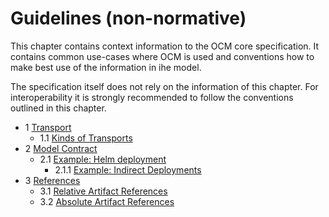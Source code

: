 # Guidelines (non-normative)

This chapter contains context information to the OCM core specification. It contains common use-cases where OCM is used and conventions how to make best use of the information in ihe model.

The specification itself does not rely on the information of this chapter. For interoperability it is strongly recommended to follow the conventions outlined in this chapter.

* 1 [Transport](01-transport.md#transport)
  * 1.1 [Kinds of Transports](01-transport.md#kinds-of-transports)
* 2 [Model Contract](02-contract.md#model-contract)
  * 2.1 [Example: Helm deployment](02-contract.md#example-helm-deployment)
    * 2.1.1 [Example: Indirect Deployments](02-contract.md#example-indirect-deployments)
* 3 [References](03-references.md#references)
  * 3.1 [Relative Artifact References](03-references.md#relative-artifact-references)
  * 3.2 [Absolute Artifact References](03-references.md#absolute-artifact-references)

